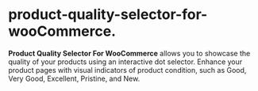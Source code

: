 # product-quality-selector-for-wooCommerce.
**Product Quality Selector For WooCommerce** allows you to showcase the quality of your products using an interactive dot selector. Enhance your product pages with visual indicators of product condition, such as Good, Very Good, Excellent, Pristine, and New.

